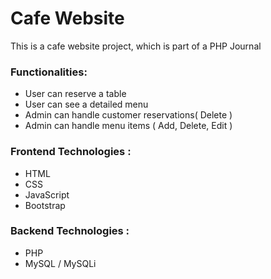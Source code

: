 # Cafe Website
This is a cafe website  project, which is part of a PHP Journal

### Functionalities:
- User can reserve a table
- User can see a detailed menu
- Admin can handle customer reservations( Delete )
- Admin can handle menu items ( Add, Delete, Edit )

### Frontend Technologies : 
- HTML
- CSS
- JavaScript
- Bootstrap

### Backend Technologies : 
- PHP
- MySQL / MySQLi
